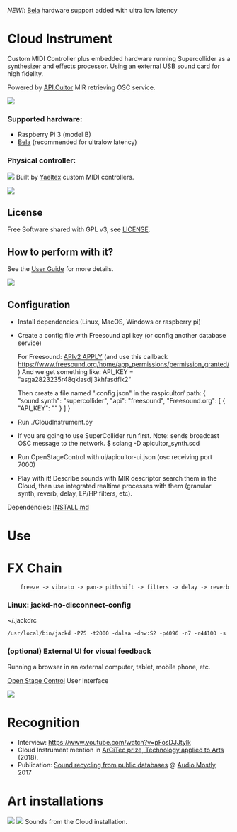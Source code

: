 *NEW!*: [Bela](http://bela.io/) hardware support added with ultra low latency

# Cloud Instrument

Custom MIDI Controller plus embedded hardware running Supercollider as a synthesizer and effects processor. Using an external USB sound card for high fidelity.

Powered by [API.Cultor](https://github.com/sonidosmutantes/apicultor) MIR retrieving OSC service.

![](img/IMG_20181101_002941_HDR.jpg)

### Supported hardware:

* Raspberry Pi 3 (model B)
* [Bela](http://bela.io/) (recommended for ultralow latency)

### Physical controller:

![](img/controller.jpg)
Built by [Yaeltex](https://yaeltex.com/en) custom MIDI controllers.

![](img/raspicultor_arq.png)

## License

Free Software shared with GPL v3, see [LICENSE](LICENSE).

## How to perform with it?

See the [User Guide](User-Guide.pdf) for more details.

![](img/yaeltex-pre-print-front.png)

## Configuration

* Install dependencies (Linux, MacOS, Windows or raspberry pi)
* Create a config file with Freesound api key (or config another database service)

    For Freesound: [APIv2 APPLY](http://www.freesound.org/apiv2/apply/)
    (and use this callback https://www.freesound.org/home/app_permissions/permission_granted/)
    And we get something like:
        API_KEY = "asga2823235r48qklasdjl3khfasdflk2"


    Then create a file named ".config.json" in the raspicultor/ path:
        {
            "sound.synth": "supercollider",
            "api": "freesound",
            "Freesound.org": [
                { "API_KEY": ""
                }
            ]
        }
* Run ./CloudInstrument.py
* If you are going to use SuperCollider run first. Note: sends broadcast OSC message to the network.
    $ sclang -D apicultor_synth.scd
* Run OpenStageControl with ui/apicultor-ui.json (osc receiving port 7000)
* Play with it! Describe sounds with MIR descriptor search them in the Cloud, then use integrated realtime processes with them (granular synth, reverb, delay, LP/HP filters, etc).


 Dependencies: [INSTALL.md](INSTALL.md)

# Use

# FX Chain

        freeze -> vibrato -> pan-> pithshift -> filters -> delay -> reverb

### Linux: jackd-no-disconnect-config 
~/.jackdrc

    /usr/local/bin/jackd -P75 -t2000 -dalsa -dhw:S2 -p4096 -n7 -r44100 -s


### (optional) External UI for visual feedback

Running a browser in an external computer, tablet, mobile phone, etc.

[Open Stage Control](https://osc.ammd.net/) User Interface

![](img/UI%20ArCiTec.png)

# Recognition

* Interview: https://www.youtube.com/watch?v=pFosDJJtylk
* Cloud Instrument mention in [ArCiTec prize, Technology applied to Arts](https://arcitec.frba.utn.edu.ar/tecnologia-aplicada-al-arte/) (2018).
* Publication: [Sound recycling from public databases](https://www.researchgate.net/publication/317388443_Sound_recycling_from_public_databases) @ [Audio Mostly](http://audiomostly.com) 2017 

# Art installations

![](img/IMG_20180503_183147_HDR.jpg)
![](img/IMG_20180504_205028_HHT.jpg)
Sounds from the Cloud installation.
